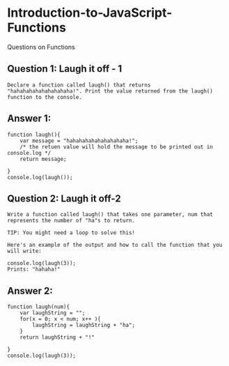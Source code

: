 # Introduction-to-JavaScript-Functions
Questions on Functions


## Question 1:  Laugh it off - 1
```
Declare a function called laugh() that returns "hahahahahahahahahaha!". Print the value returned from the laugh() function to the console.
```
## Answer 1: 

```
function laugh(){
    var message = "hahahahahahahahahaha!";
    /* the retuen value will hold the message to be printed out in console.log */
    return message;

}
console.log(laugh());
```

## Question 2: Laugh it off-2 

```
Write a function called laugh() that takes one parameter, num that represents the number of "ha"s to return.

TIP: You might need a loop to solve this!

Here's an example of the output and how to call the function that you will write:

console.log(laugh(3));
Prints: "hahaha!"
```
## Answer 2: 

```
function laugh(num){
    var laughString = "";
    for(x = 0; x < num; x++ ){
        laughString = laughString + "ha";
    }
    return laughString + "!"

}
console.log(laugh(3));
```
